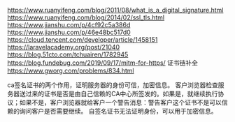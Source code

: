 https://www.ruanyifeng.com/blog/2011/08/what_is_a_digital_signature.html
https://www.ruanyifeng.com/blog/2014/02/ssl_tls.html
https://www.jianshu.com/p/4cf92c5a386d
https://www.jianshu.com/p/46e48bc517d0
https://cloud.tencent.com/developer/article/1458151
https://laravelacademy.org/post/21040
https://blog.51cto.com/tchuairen/1782945
https://blog.fundebug.com/2019/09/17/mitm-for-https/
证书链补全 https://www.gworg.com/problems/834.html

ca签名证书的两个作用，证明服务器的身份可信，加密信息。
客户浏览器检查服务器送过来的证书是否是由自己信赖的CA中心所签发的。如果是，就继续执行协议；如果不是，客户浏览器就给客户一个警告消息：警告客户这个证书不是可以信赖的询问客户是否需要继续。
自签名证书无法证明身份，可以用于加密信息。